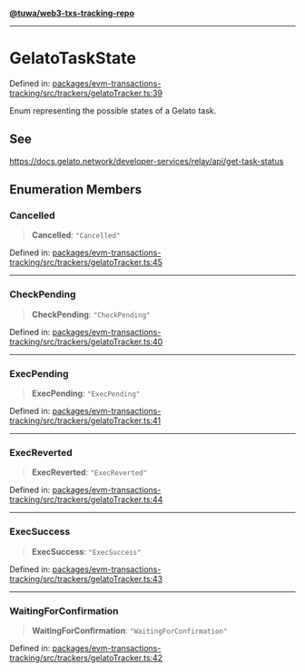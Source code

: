 [**@tuwa/web3-txs-tracking-repo**](../../../README.md)

***

# GelatoTaskState

Defined in: [packages/evm-transactions-tracking/src/trackers/gelatoTracker.ts:39](https://github.com/TuwaIO/web3-transactions-tracking/blob/c41f5708079d0be5a252ccc504a3465e6f5aafc4/packages/evm-transactions-tracking/src/trackers/gelatoTracker.ts#L39)

Enum representing the possible states of a Gelato task.

## See

https://docs.gelato.network/developer-services/relay/api/get-task-status

## Enumeration Members

### Cancelled

> **Cancelled**: `"Cancelled"`

Defined in: [packages/evm-transactions-tracking/src/trackers/gelatoTracker.ts:45](https://github.com/TuwaIO/web3-transactions-tracking/blob/c41f5708079d0be5a252ccc504a3465e6f5aafc4/packages/evm-transactions-tracking/src/trackers/gelatoTracker.ts#L45)

***

### CheckPending

> **CheckPending**: `"CheckPending"`

Defined in: [packages/evm-transactions-tracking/src/trackers/gelatoTracker.ts:40](https://github.com/TuwaIO/web3-transactions-tracking/blob/c41f5708079d0be5a252ccc504a3465e6f5aafc4/packages/evm-transactions-tracking/src/trackers/gelatoTracker.ts#L40)

***

### ExecPending

> **ExecPending**: `"ExecPending"`

Defined in: [packages/evm-transactions-tracking/src/trackers/gelatoTracker.ts:41](https://github.com/TuwaIO/web3-transactions-tracking/blob/c41f5708079d0be5a252ccc504a3465e6f5aafc4/packages/evm-transactions-tracking/src/trackers/gelatoTracker.ts#L41)

***

### ExecReverted

> **ExecReverted**: `"ExecReverted"`

Defined in: [packages/evm-transactions-tracking/src/trackers/gelatoTracker.ts:44](https://github.com/TuwaIO/web3-transactions-tracking/blob/c41f5708079d0be5a252ccc504a3465e6f5aafc4/packages/evm-transactions-tracking/src/trackers/gelatoTracker.ts#L44)

***

### ExecSuccess

> **ExecSuccess**: `"ExecSuccess"`

Defined in: [packages/evm-transactions-tracking/src/trackers/gelatoTracker.ts:43](https://github.com/TuwaIO/web3-transactions-tracking/blob/c41f5708079d0be5a252ccc504a3465e6f5aafc4/packages/evm-transactions-tracking/src/trackers/gelatoTracker.ts#L43)

***

### WaitingForConfirmation

> **WaitingForConfirmation**: `"WaitingForConfirmation"`

Defined in: [packages/evm-transactions-tracking/src/trackers/gelatoTracker.ts:42](https://github.com/TuwaIO/web3-transactions-tracking/blob/c41f5708079d0be5a252ccc504a3465e6f5aafc4/packages/evm-transactions-tracking/src/trackers/gelatoTracker.ts#L42)
